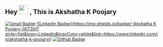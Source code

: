 ## Hey <img src="https://raw.githubusercontent.com/MartinHeinz/MartinHeinz/master/wave.gif" width="30px"> , This is Akshatha K Poojary
[![Gmail Badge](https://img.shields.io/badge/-poojaryakshathak@gmail.com-c14438?style=flat&logo=Gmail&logoColor=white&link=mailto:poojaryakshathak@gmail.com)](mailto:poojaryakshathak@gmail.com) [![Linkedin Badge](https://img.shields.io/badge/-Akshatha K Poojary-0072b1?style=flat&logo=Linkedin&logoColor=white&link=https://www.linkedin.com/in/akshatha-k-poojary/)](https://www.linkedin.com/in/akshatha-k-poojary/) [![Github Badge](https://img.shields.io/badge/-AkshathaKPoojary-grey?style=flat&logo=github&logoColor=white&link=https://github.com/AkshathaKPoojary/)](https://www.github.com/AkshathaKPoojary/) 
